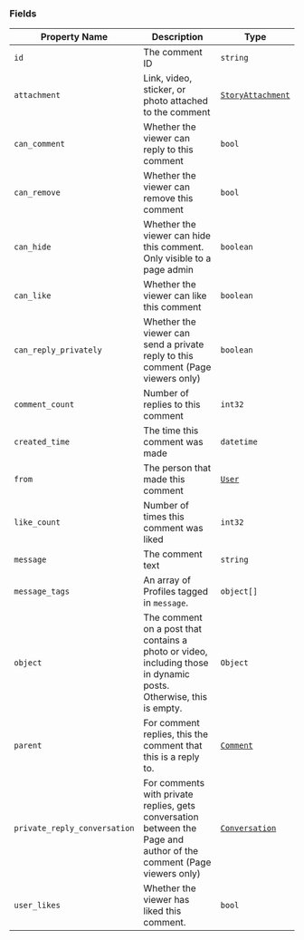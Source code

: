 ### Fields

|Property Name|Description|Type|
|---|---|---|
|`id`|The comment ID|`string`|
|`attachment`|Link, video, sticker, or photo attached to the comment|[`StoryAttachment`](https://developers.facebook.com/docs/graph-api/reference/story-attachment/)|
|`can_comment`|Whether the viewer can reply to this comment|`bool`|
|`can_remove`|Whether the viewer can remove this comment|`bool`|
|`can_hide`|Whether the viewer can hide this comment. Only visible to a page admin|`boolean`|
|`can_like`|Whether the viewer can like this comment|`boolean`|
|`can_reply_privately`|Whether the viewer can send a private reply to this comment (Page viewers only)|`boolean`|
|`comment_count`|Number of replies to this comment|`int32`|
|`created_time`|The time this comment was made|`datetime`|
|`from`|The person that made this comment|[`User`](https://developers.facebook.com/docs/graph-api/reference/user/)|
|`like_count`|Number of times this comment was liked|`int32`|
|`message`|The comment text|`string`|
|`message_tags`|An array of Profiles tagged in `message`.|`object[]`|
|`object`|The comment on a post that contains a photo or video, including those in dynamic posts. Otherwise, this is empty.|`Object`|
|`parent`|For comment replies, this the comment that this is a reply to.|[`Comment`](https://developers.facebook.com/docs/graph-api/reference/comment)|
|`private_reply_conversation`|For comments with private replies, gets conversation between the Page and author of the comment (Page viewers only)|[`Conversation`](https://developers.facebook.com/docs/graph-api/reference/conversation)|
|`user_likes`|Whether the viewer has liked this comment.|`bool`|

[](https://developers.facebook.com/docs/graph-api/reference/v17.0/comment#)